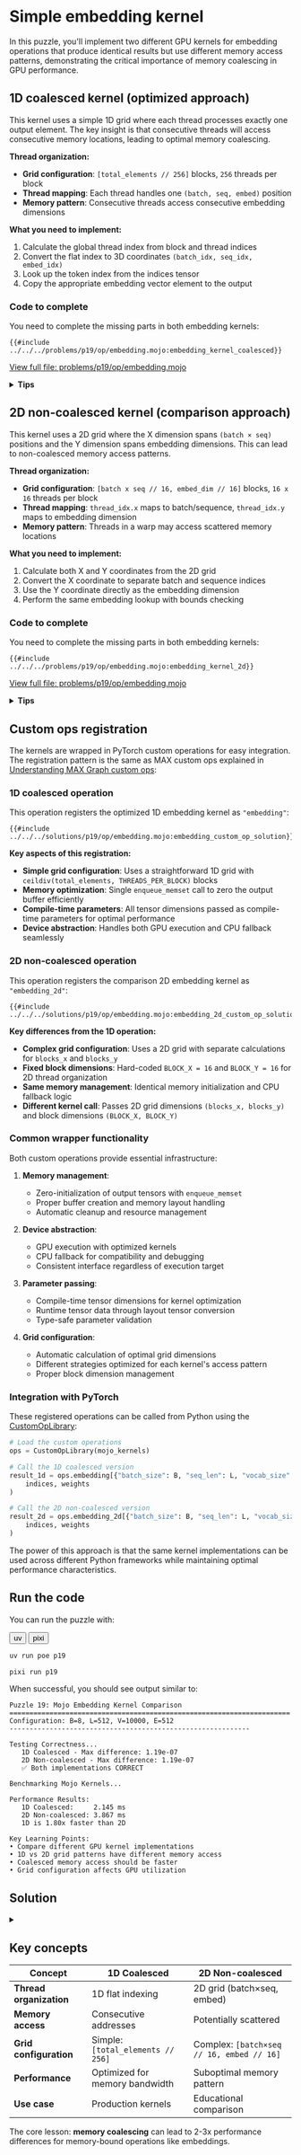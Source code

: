# Simple embedding kernel

In this puzzle, you'll implement two different GPU kernels for embedding operations that produce identical results but use different memory access patterns, demonstrating the critical importance of memory coalescing in GPU performance.

## 1D coalesced kernel (optimized approach)

This kernel uses a simple 1D grid where each thread processes exactly one output element. The key insight is that consecutive threads will access consecutive memory locations, leading to optimal memory coalescing.

**Thread organization:**
- **Grid configuration**: `[total_elements // 256]` blocks, `256` threads per block
- **Thread mapping**: Each thread handles one `(batch, seq, embed)` position
- **Memory pattern**: Consecutive threads access consecutive embedding dimensions

**What you need to implement:**
1. Calculate the global thread index from block and thread indices
2. Convert the flat index to 3D coordinates `(batch_idx, seq_idx, embed_idx)`
3. Look up the token index from the indices tensor
4. Copy the appropriate embedding vector element to the output

### Code to complete

You need to complete the missing parts in both embedding kernels:

```mojo
{{#include ../../../problems/p19/op/embedding.mojo:embedding_kernel_coalesced}}
```
<a href="{{#include ../_includes/repo_url.md}}/blob/main/problems/p19/op/embedding.mojo" class="filename">View full file: problems/p19/op/embedding.mojo</a>


<details>
<summary><strong>Tips</strong></summary>

<div class="solution-tips">

- Start with `global_idx = block_idx.x * block_dim.x + thread_idx.x`
- Convert to 3D coordinates using division and modulo: `batch_idx = global_idx // (seq_len * embed_dim)`
- Use `remaining = global_idx % (seq_len * embed_dim)` to simplify further calculations
- Always check bounds: `if global_idx >= total_elements: return`
- Handle invalid token indices by setting output to 0
- The embedding lookup is: `output[batch_idx, seq_idx, embed_idx] = weights[token_idx, embed_idx]`
</div>
</details>

## 2D non-coalesced kernel (comparison approach)

This kernel uses a 2D grid where the X dimension spans `(batch × seq)` positions and the Y dimension spans embedding dimensions. This can lead to non-coalesced memory access patterns.

**Thread organization:**
- **Grid configuration**: `[batch x seq // 16, embed_dim // 16]` blocks, `16 x 16` threads per block
- **Thread mapping**: `thread_idx.x` maps to batch/sequence, `thread_idx.y` maps to embedding dimension
- **Memory pattern**: Threads in a warp may access scattered memory locations

**What you need to implement:**
1. Calculate both X and Y coordinates from the 2D grid
2. Convert the X coordinate to separate batch and sequence indices
3. Use the Y coordinate directly as the embedding dimension
4. Perform the same embedding lookup with bounds checking

### Code to complete

You need to complete the missing parts in both embedding kernels:

```mojo
{{#include ../../../problems/p19/op/embedding.mojo:embedding_kernel_2d}}
```
<a href="{{#include ../_includes/repo_url.md}}/blob/main/problems/p19/op/embedding.mojo" class="filename">View full file: problems/p19/op/embedding.mojo</a>


<details>
<summary><strong>Tips</strong></summary>

<div class="solution-tips">

- Use both X and Y thread coordinates: `batch_seq_idx = block_idx.x * block_dim.x + thread_idx.x`
- And: `embed_idx = block_idx.y * block_dim.y + thread_idx.y`
- Convert `batch_seq_idx` to separate batch and sequence indices: `batch_idx = batch_seq_idx // seq_len`
- Remember to check bounds for both dimensions: `if batch_seq_idx >= total_positions or embed_idx >= embed_dim`
- The token lookup is the same as 1D, but you're only handling one embedding dimension per thread
- This kernel processes one embedding dimension per thread instead of entire vectors
</div>
</details>

## Custom ops registration

The kernels are wrapped in PyTorch custom operations for easy integration. The registration pattern is the same as MAX custom ops explained in [Understanding MAX Graph custom ops](../puzzle_15/puzzle_15.md#understanding-max-graph-custom-ops):

### 1D coalesced operation

This operation registers the optimized 1D embedding kernel as `"embedding"`:

```mojo
{{#include ../../../solutions/p19/op/embedding.mojo:embedding_custom_op_solution}}
```

**Key aspects of this registration:**

- **Simple grid configuration**: Uses a straightforward 1D grid with `ceildiv(total_elements, THREADS_PER_BLOCK)` blocks
- **Memory optimization**: Single `enqueue_memset` call to zero the output buffer efficiently
- **Compile-time parameters**: All tensor dimensions passed as compile-time parameters for optimal performance
- **Device abstraction**: Handles both GPU execution and CPU fallback seamlessly

### 2D non-coalesced operation

This operation registers the comparison 2D embedding kernel as `"embedding_2d"`:

```mojo
{{#include ../../../solutions/p19/op/embedding.mojo:embedding_2d_custom_op_solution}}
```

**Key differences from the 1D operation:**

- **Complex grid configuration**: Uses a 2D grid with separate calculations for `blocks_x` and `blocks_y`
- **Fixed block dimensions**: Hard-coded `BLOCK_X = 16` and `BLOCK_Y = 16` for 2D thread organization
- **Same memory management**: Identical memory initialization and CPU fallback logic
- **Different kernel call**: Passes 2D grid dimensions `(blocks_x, blocks_y)` and block dimensions `(BLOCK_X, BLOCK_Y)`

### Common wrapper functionality

Both custom operations provide essential infrastructure:

1. **Memory management**:
   - Zero-initialization of output tensors with `enqueue_memset`
   - Proper buffer creation and memory layout handling
   - Automatic cleanup and resource management

2. **Device abstraction**:
   - GPU execution with optimized kernels
   - CPU fallback for compatibility and debugging
   - Consistent interface regardless of execution target

3. **Parameter passing**:
   - Compile-time tensor dimensions for kernel optimization
   - Runtime tensor data through layout tensor conversion
   - Type-safe parameter validation

4. **Grid configuration**:
   - Automatic calculation of optimal grid dimensions
   - Different strategies optimized for each kernel's access pattern
   - Proper block dimension management

### Integration with PyTorch

These registered operations can be called from Python using the [CustomOpLibrary](https://docs.modular.com/max/api/python/torch/CustomOpLibrary/):

```python
# Load the custom operations
ops = CustomOpLibrary(mojo_kernels)

# Call the 1D coalesced version
result_1d = ops.embedding[{"batch_size": B, "seq_len": L, "vocab_size": V, "embed_dim": E}](
    indices, weights
)

# Call the 2D non-coalesced version
result_2d = ops.embedding_2d[{"batch_size": B, "seq_len": L, "vocab_size": V, "embed_dim": E}](
    indices, weights
)
```

The power of this approach is that the same kernel implementations can be used across different Python frameworks while maintaining optimal performance characteristics.

## Run the code

You can run the puzzle with:

<div class="code-tabs" data-tab-group="package-manager">
  <div class="tab-buttons">
    <button class="tab-button">uv</button>
    <button class="tab-button">pixi</button>
  </div>
  <div class="tab-content">

```bash
uv run poe p19
```

  </div>
  <div class="tab-content">

```bash
pixi run p19
```

  </div>
</div>

When successful, you should see output similar to:

```
Puzzle 19: Mojo Embedding Kernel Comparison
======================================================================
Configuration: B=8, L=512, V=10000, E=512
------------------------------------------------------------

Testing Correctness...
   1D Coalesced - Max difference: 1.19e-07
   2D Non-coalesced - Max difference: 1.19e-07
   ✅ Both implementations CORRECT

Benchmarking Mojo Kernels...

Performance Results:
   1D Coalesced:     2.145 ms
   2D Non-coalesced: 3.867 ms
   1D is 1.80x faster than 2D

Key Learning Points:
• Compare different GPU kernel implementations
• 1D vs 2D grid patterns have different memory access
• Coalesced memory access should be faster
• Grid configuration affects GPU utilization
```

## Solution

<details class="solution-details">
<summary></summary>

The solution involves implementing the coordinate transformations and memory operations for both kernels:

## 1D Coalesced Kernel
```mojo
{{#include ../../../solutions/p19/op/embedding.mojo:embedding_kernel_coalesced_solution}}
```

## 2D Non-Coalesced Kernel
```mojo
{{#include ../../../solutions/p19/op/embedding.mojo:embedding_kernel_2d_solution}}
```

<div class="solution-explanation">

Both solutions implement the same embedding lookup logic but with different thread organizations:

### Key differences

1. **Thread mapping**:
   - **1D kernel**: One thread per output element, simple flat indexing
   - **2D kernel**: 2D grid mapping to (batch×seq, embed_dim) coordinates

2. **Memory access patterns**:
   - **1D kernel**: Consecutive threads access consecutive embedding dimensions → coalesced
   - **2D kernel**: Thread access pattern depends on block configuration → potentially non-coalesced

3. **Indexing complexity**:
   - **1D kernel**: Single division/modulo chain to get 3D coordinates
   - **2D kernel**: Separate X/Y coordinate calculations

### Performance implications

The 1D kernel typically performs better because:
- **Memory coalescing**: Consecutive threads access consecutive memory addresses
- **Simple indexing**: Lower computational overhead for coordinate calculations
- **Better cache utilization**: Predictable memory access patterns

The 2D kernel may perform worse due to:
- **Scattered memory accesses**: Threads within a warp may access different embedding vectors
- **Complex grid configuration**: 16×16 blocks may not align optimally with memory layout
- **Warp divergence**: Different threads may follow different execution paths

</div>

</details>

## Key concepts

| Concept | 1D Coalesced | 2D Non-coalesced |
|---------|---------------|-------------------|
| **Thread organization** | 1D flat indexing | 2D grid (batch×seq, embed) |
| **Memory access** | Consecutive addresses | Potentially scattered |
| **Grid configuration** | Simple: `[total_elements // 256]` | Complex: `[batch×seq // 16, embed // 16]` |
| **Performance** | Optimized for memory bandwidth | Suboptimal memory pattern |
| **Use case** | Production kernels | Educational comparison |

The core lesson: **memory coalescing** can lead to 2-3x performance differences for memory-bound operations like embeddings.
